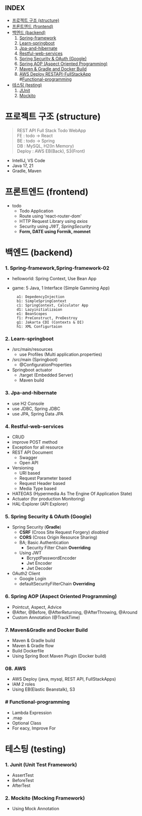 ## INDEX
+  [프로젝트 구조 (structure)](#프로젝트-구조-structure)
+  [프론트엔드 (frontend)](#프론트엔드-frontend)
+  [백엔드 (backend)](#백엔드-backend)
   1.  [Spring-framework](#1-spring-frameworkspring-framework-02)
   2.  [Learn-springboot](#2-learn-springboot)
   3.  [Jpa-and-hibernate](#3-jpa-and-hibernate)
   4.  [Restful-web-services](#4-restful-web-services)
   5.  [Spring Security & OAuth (Google)](#5-spring-security--oauth-google)
   6.  [Spring AOP (Aspect Oriented Programming)](#6-spring-aop-aspect-oriented-programming)
   7.  [Maven & Gradle and Docker Build](#7-maven--gradle-and-docker-build)
   8.  [AWS Deploy RESTAPI-FullStackApp](#AWS) </br>
   #[Functional-programming](#-functional-programming)
+  [테스팅 (testing)](#테스팅-testing)
   1.  [JUnit](#1-junit-unit-test-framework)
   2.  [Mockito](#2-mockito-mocking-framework)

# 프로젝트 구조 (structure)
> REST API Full Stack Todo WebApp </br>
> FE : todo -> React </br>
> BE : todo -> Spring </br>
> DB : MySQL, H2(In Memory) </br>
> Deploy : AWS EB(Back), S3(Front)
  + IntelliJ, VS Code
  + Java 17, 21
  + Gradle, Maven

# 프론트엔드 (frontend) 
+ todo 
  +  Todo Application 
  + Route using 'react-router-dom'
  + HTTP Request Library using *axios*
  + Security using *JWT*, *SpringSecurity*
  + **Form, DATE using Formik, momnet** 

# 백엔드 (backend)
### 1. Spring-framework,Spring-framework-02
  + helloworld: Spring Context, Use Bean App
  + game: 5 Java, 1 Interface (Simple Gamming App)

          a1: DepedencyInjection 
          b1: SimpleSpringContext 
          c1: SpringContext, Calculator App 
          d1: Lazyinitializaion 
          e1: BeanScopes 
          f1: PreConstruct, PreDestroy 
          g1: Jakarta CDI (Contexts & DI) 
          h1: XML Configurtaion
        
### 2. Learn-springboot
  + /src/main/resources
      - use Profiles (Multi application.properties)
  + /src/main (Springboot)
      - @ConfigurationProperties 
  + Springboot actuator <br/>
      - /target (Embedded Server)
      - Maven build

### 3. Jpa-and-hibernate
  + use H2 Console
  + use JDBC, Spring JDBC
  + use JPA, Spring Data JPA

### 4. Restful-web-services
  + CRUD
  + improve POST method
  + Exception for all resource 
  + REST API Document 
    + Swagger
    + Open API
  + Versioning
    + URI based
    + Request Parameter based
    + Request Header based
    + Media Type based
  + HATEOAS (Hypermedia As The Engine Of Application State)
  + Actuator (for production Monitoring)
  + HAL-Explorer (API Explorer)
  
###  5. Spring Security & OAuth (Google) 
  + Spring Security (**Gradle**)
    + **CSRF** (Croos Site Request Forgery) *disabled*
    + **CORS** (Cross Origin Resource Sharing)
    + BA; Basic Authentication 
      + Security Filter Chain **Overriding**
    + Using JWT 
      + BcryptPasswordEncoder
      + Jwt Encoder
      + Jwt Decoder
  + OAuth2 Client
      + Google Login
      + defaultSecurityFilterChain **Overriding**
  
###  6. Spring AOP (Aspect Oriented Programming)
  - Pointcut, Aspect, Advice
  - @After, @Before, @AfterReturning, @AfterThrowing, @Around
  - Custom Annotation (@TrackTime)

###  7. Maven&Gradle and Docker Build
  - Maven & Gradle build
  - Maven & Gradle flow 
  - Build Dockerfile
  - Using Spring Boot Maven Plugin (Docker build)

### 08. AWS
  - AWS Deploy (java, mysql, REST API, FullStackApps)
  - IAM 2 roles
  - Using EB(Elastic Beanstalk), S3

###  # Functional-programming
  + Lambda Expression
  + .map
  + Optional Class
  + For eacy, Improve For

# 테스팅 (testing)
### 1. Junit (Unit Test Framework)
  + AssertTest
  + BeforeTest
  + AfterTest
### 2. Mockito (Mocking Framework)
  + Using Mock Annotation 